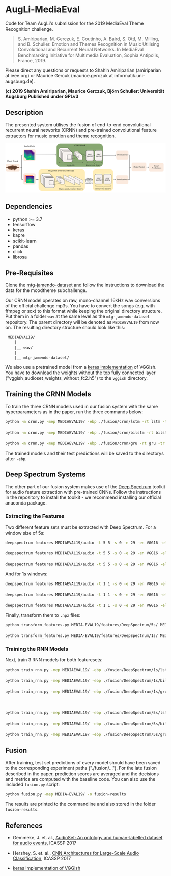 # AugLi-MediaEval
Code for Team AugLi's submission for the 2019 MediaEval Theme Recognition challenge.

> S. Amiriparian, M. Gerczuk, E. Coutinho, A. Baird, S. Ottl, M. Milling, and B. Schuller. Emotion and Themes Recognition in Music Utilising Convolutional and Recurrent Neural Networks. In MediaEval Benchmarking Initiative for Multimedia Evaluation, Sophia Antipolis, France, 2019.

Please direct any questions or requests to Shahin Amiriparian (amiriparian at ieee.org) or Maurice Gercuk (maurice.gerczuk at informatik.uni-augsburg.de).

**(c) 2019 Shahin Amiriparian, Maurice Gerczuk, Björn Schuller: Universität Augsburg Published under GPLv3**

## Description
The presented system utilises the fusion of end-to-end convolutional recurrent neural networks (CRNN) and pre-trained convolutional feature extractors for music emotion and theme recognition.

![Alt text](sys_diag.png?raw=true "Title")

## Dependencies
- python >= 3.7
- tensorflow
- keras
- kapre
- scikit-learn
- pandas
- click
- librosa

## Pre-Requisites
Clone the [mtg-jamendo-dataset](https://github.com/MTG/mtg-jamendo-dataset) and follow the instructions to download the data for the moodtheme subchallenge.


Our CRNN model operates on raw, mono-channel 16kHz wav conversions of the official challenge mp3s. You have to convert the songs (e.g. with ffmpeg or sox) to this format while keeping the original directory structure. Put them in a folder `wav` at the same level as  the `mtg-jamendo-dataset` repository. The parent directory will be denoted as `MEDIAEVAL19` from now on. The resulting directory structure should look like this:
```
 MEDIAEVAL19/
    |
    |__ wav/
    |
    |__ mtg-jamendo-dataset/
```

We also use a pretrained model from a [keras implementation](https://github.com/DTaoo/VGGish) of VGGish. You have to download the weights without the top fully connected layer ("vggish_audioset_weights_without_fc2.h5") to the `vggish` directory.

## Training the CRNN Models
To train the three CRNN models used in our fusion system with the same hyperparameters as in the paper, run the three commands below:
```bash
python -m crnn.py -mep MEDIAEVAL19/ -ebp ./fusion/crnn/lstm -rt lstm -tr MEDIA-EVAL19/mtg-jamendo-dataset/data/splits/split-0/autotagging_moodtheme-train.tsv -v MEDIA-EVAL19/mtg-jamendo-dataset/data/splits/split-0/autotagging_moodtheme-validation.tsv -te MEDIA-EVAL19/mtg-jamendo-dataset/data/splits/split-0/autotagging_moodtheme-test.tsv

python -m crnn.py -mep MEDIAEVAL19/ -ebp ./fusion/crnn/bilstm -rt bilstm -tr MEDIA-EVAL19/mtg-jamendo-dataset/data/splits/split-0/autotagging_moodtheme-train.tsv -v MEDIA-EVAL19/mtg-jamendo-dataset/data/splits/split-0/autotagging_moodtheme-validation.tsv -te MEDIA-EVAL19/mtg-jamendo-dataset/data/splits/split-0/autotagging_moodtheme-test.tsv

python -m crnn.py -mep MEDIAEVAL19/ -ebp ./fusion/crnn/gru -rt gru -tr MEDIA-EVAL19/mtg-jamendo-dataset/data/splits/split-0/autotagging_moodtheme-train.tsv -v MEDIA-EVAL19/mtg-jamendo-dataset/data/splits/split-0/autotagging_moodtheme-validation.tsv -te MEDIA-EVAL19/mtg-jamendo-dataset/data/splits/split-0/autotagging_moodtheme-test.tsv
```

The trained models and their test predictions will be saved to the directorys after `-ebp`.

## Deep Spectrum Systems
The other part of our fusion system makes use of the [Deep Spectrum](https://github.com/DeepSpectrum/DeepSpectrum) toolkit for audio feature extraction with pre-trained CNNs. Follow the instructions in the repository to install the toolkit - we recommend installing our official anaconda package.


### Extracting the Features
Two different feature sets must be extracted with Deep Spectrum. For a window size of 5s:
```bash
deepspectrum features MEDIAEVAL19/audio -t 5 5 -s 0 -e 29 -en VGG16 -el fc2 -fs mel -cm magma -m mel -nl -lf labels/autotagging_moodtheme-train.csv -o MEDIAEVAL19/features/DeepSpectrum/5s/train.csv

deepspectrum features MEDIAEVAL19/audio -t 5 5 -s 0 -e 29 -en VGG16 -el fc2 -fs mel -cm magma -m mel -nl -lf labels/autotagging_moodtheme-validation.csv -o MEDIAEVAL19/features/DeepSpectrum/5s/validation.csv

deepspectrum features MEDIAEVAL19/audio -t 5 5 -s 0 -e 29 -en VGG16 -el fc2 -fs mel -cm magma -m mel -nl -lf labels/autotagging_moodtheme-test.csv -o MEDIAEVAL19/features/DeepSpectrum/5s/test.csv
```

And for 1s windows:
```bash
deepspectrum features MEDIAEVAL19/audio -t 1 1 -s 0 -e 29 -en VGG16 -el fc2 -fs mel  -cm magma -m mel -nl -lf labels/autotagging_moodtheme-train.csv -o MEDIAEVAL19/features/DeepSpectrum/1s/train.csv

deepspectrum features MEDIAEVAL19/audio -t 1 1 -s 0 -e 29 -en VGG16 -el fc2 -fs mel -cm magma -m mel -nl -lf labels/autotagging_moodtheme-validation.csv -o MEDIAEVAL19/features/DeepSpectrum/1s/validation.csv

deepspectrum features MEDIAEVAL19/audio -t 1 1 -s 0 -e 29 -en VGG16 -el fc2 -fs mel -cm magma -m mel -nl -lf labels/autotagging_moodtheme-test.csv -o MEDIAEVAL19/features/DeepSpectrum/1s/test.csv
```

Finally, transform them to `.npz` files:
```bash
python transform_features.py MEDIA-EVAL19/features/DeepSpectrum/5s/ MEDIA-EVAL19/mtg-jamendo-dataset/data/splits/split-0/

python transform_features.py MEDIA-EVAL19/features/DeepSpectrum/1s/ MEDIA-EVAL19/mtg-jamendo-dataset/data/splits/split-0/
```

### Training the RNN Models
Next, train 3 RNN models for both featuresets:
```bash
python train_rnn.py -mep MEDIAEVAL19/ -ebp ./fusion/DeepSpectrum/1s/lstm -tr MEDIA-EVAL19/features/DeepSpectrum/1s/train.npz -v MEDIA-EVAL19/features/DeepSpectrum/1s/validation.npz -te MEDIA-EVAL19/features/DeepSpectrum/1s/test.npz -rt lstm

python train_rnn.py -mep MEDIAEVAL19/ -ebp ./fusion/DeepSpectrum/1s/bilstm -tr MEDIA-EVAL19/features/DeepSpectrum/1s/train.npz -v MEDIA-EVAL19/features/DeepSpectrum/1s/validation.npz -te MEDIA-EVAL19/features/DeepSpectrum/1s/test.npz -rt bilstm

python train_rnn.py -mep MEDIAEVAL19/ -ebp ./fusion/DeepSpectrum/1s/gru -tr MEDIA-EVAL19/features/DeepSpectrum/1s/train.npz -v MEDIA-EVAL19/features/DeepSpectrum/1s/validation.npz -te MEDIA-EVAL19/features/DeepSpectrum/1s/test.npz -rt gru



python train_rnn.py -mep MEDIAEVAL19/ -ebp ./fusion/DeepSpectrum/5s/lstm -tr MEDIA-EVAL19/features/DeepSpectrum/5s/train.npz -v MEDIA-EVAL19/features/DeepSpectrum/5s/validation.npz -te MEDIA-EVAL19/features/DeepSpectrum/5s/test.npz -rt lstm

python train_rnn.py -mep MEDIAEVAL19/ -ebp ./fusion/DeepSpectrum/5s/bilstm -tr MEDIA-EVAL19/features/DeepSpectrum/5s/train.npz -v MEDIA-EVAL19/features/DeepSpectrum/5s/validation.npz -te MEDIA-EVAL19/features/DeepSpectrum/5s/test.npz -rt bilstm

python train_rnn.py -mep MEDIAEVAL19/ -ebp ./fusion/DeepSpectrum/5s/gru -tr MEDIA-EVAL19/features/DeepSpectrum/5s/train.npz -v MEDIA-EVAL19/features/DeepSpectrum/5s/validation.npz -te MEDIA-EVAL19/features/DeepSpectrum/5s/test.npz -rt gru
```

## Fusion
After training, test set predictions of every model should have been saved to the corresponding experiment paths ("./fusion/..."). For the late fusion described in the paper, prediction scores are averaged and the decisions and metrics are computed with the baseline code. You can also use the included `fusion.py` script:
```bash
python fusion.py -mep MEDIA-EVAL19/ -o fusion-results
```
The results are printed to the commandline and also stored in the folder `fusion-results`.

## References

* Gemmeke, J. et. al.,
  [AudioSet: An ontology and human-labelled dataset for audio events](https://research.google.com/pubs/pub45857.html),
  ICASSP 2017

* Hershey, S. et. al.,
  [CNN Architectures for Large-Scale Audio Classification](https://research.google.com/pubs/pub45611.html),
  ICASSP 2017

* [keras implementation of VGGish](https://github.com/DTaoo/VGGish)

